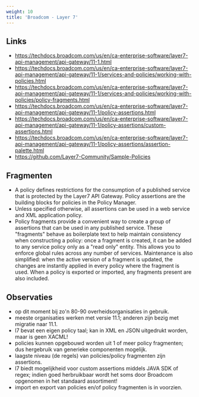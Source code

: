 ```yaml
---
weight: 10
title: 'Broadcom - Layer 7'
---
```


## Links
- https://techdocs.broadcom.com/us/en/ca-enterprise-software/layer7-api-management/api-gateway/11-1.html
- https://techdocs.broadcom.com/us/en/ca-enterprise-software/layer7-api-management/api-gateway/11-1/services-and-policies/working-with-policies.html
- https://techdocs.broadcom.com/us/en/ca-enterprise-software/layer7-api-management/api-gateway/11-1/services-and-policies/working-with-policies/policy-fragments.html
- https://techdocs.broadcom.com/us/en/ca-enterprise-software/layer7-api-management/api-gateway/11-1/policy-assertions.html
- https://techdocs.broadcom.com/us/en/ca-enterprise-software/layer7-api-management/api-gateway/11-1/policy-assertions/custom-assertions.html
- https://techdocs.broadcom.com/us/en/ca-enterprise-software/layer7-api-management/api-gateway/11-1/policy-assertions/assertion-palette.html
- https://github.com/Layer7-Community/Sample-Policies

## Fragmenten
- A policy defines restrictions for the consumption of a published service that is protected by the Layer7 API Gateway. Policy assertions are the building blocks for policies in the Policy Manager.
- Unless specified otherwise, all assertions can be used in a web service and XML application policy.
- Policy fragments provide a convenient way to create a group of assertions that can be used in any published service. These "fragments" behave as boilerplate text to help maintain consistency when constructing a policy: once a fragment is created, it can be added to any service policy only as a "read only" entity. This allows you to enforce global rules across any number of services. Maintenance is also simplified: when the active version of a fragment is updated, the changes are instantly applied in every policy where the fragment is used. When a policy is exported or imported, any fragments present are also included.

## Observaties
- op dit moment bij zo'n 80-90 overheidsorganisaties in gebruik.
- meeste organisaties werken met versie 11.1; anderen zijn bezig met migratie naar 11.1.
- l7 bevat een eigen policy taal; kan in XML en JSON uitgedrukt worden, maar is geen XACML!
- policies kunnen opgebouwd worden uit 1 of meer policy fragmenten; dus hergebruik van generieke componenten mogelijk.
- laagste niveau (de regels) van policies/policy fragmenten zijn assertions.
- l7 biedt mogelijkheid voor custom assertions middels JAVA SDK of regex; indien goed herbruikbaar wordt het soms door Broadcom opgenomen in het standaard assortiment!
- import en export van policies en/of policy fragmenten is in voorzien.
